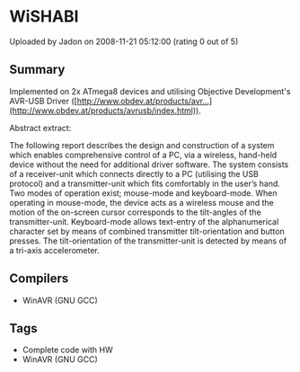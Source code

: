 # WiSHABI

Uploaded by Jadon on 2008-11-21 05:12:00 (rating 0 out of 5)

## Summary

Implemented on 2x ATmega8 devices and utilising Objective Development's AVR-USB Driver ([http://www.obdev.at/products/avr...](http://www.obdev.at/products/avrusb/index.html)).


Abstract extract:


The following report describes the design and construction of a system which enables comprehensive control of a PC, via a wireless, hand-held device without the need for additional driver software. The system consists of a receiver-unit which connects directly to a PC (utilising the USB protocol) and a transmitter-unit which fits comfortably in the user’s hand. Two modes of operation exist; mouse-mode and keyboard-mode. When operating in mouse-mode, the device acts as a wireless mouse and the motion of the on-screen cursor corresponds to the tilt-angles of the transmitter-unit. Keyboard-mode allows text-entry of the alphanumerical character set by means of combined transmitter tilt-orientation and button presses. The tilt-orientation of the transmitter-unit is detected by means of a tri-axis accelerometer.

## Compilers

- WinAVR (GNU GCC)

## Tags

- Complete code with HW
- WinAVR (GNU GCC)
